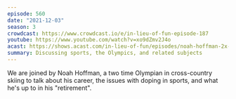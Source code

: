```yaml
---
episode: 560
date: "2021-12-03"
season: 3
crowdcast: https://www.crowdcast.io/e/in-lieu-of-fun-episode-187
youtube: https://www.youtube.com/watch?v=xo9dZmv2J4o
acast: https://shows.acast.com/in-lieu-of-fun/episodes/noah-hoffman-2x-olympian-in-xc-skiing
summary: Discussing sports, the Olympics, and related subjects
---
```

We are joined by Noah Hoffman, a two time Olympian in cross-country skiing to talk about his career, the issues with doping in sports, and what he's up to in his "retirement".
